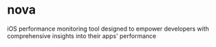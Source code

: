 # nova
iOS performance monitoring tool designed to empower developers with comprehensive insights into their apps' performance
